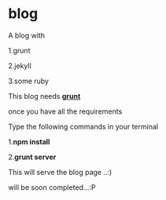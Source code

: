blog
====

A blog with

1.grunt

2.jekyll

3.some ruby 
 
This blog needs [**grunt**](http://gruntjs.com)

once you have all the requirements

Type the following commands in your terminal 

1.**npm install**

2.**grunt server** 

This will serve the blog page ..:)

will be soon completed...:P
